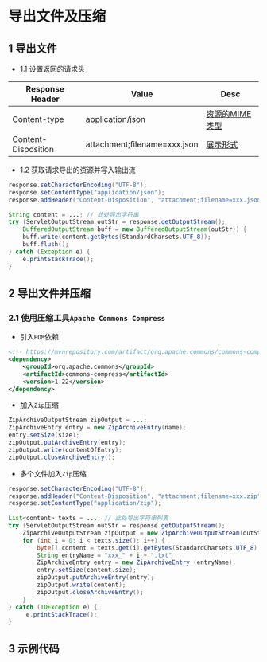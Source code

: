 # 导出文件及压缩

## 1 导出文件

+ 1.1 设置返回的请求头

| Response Header     | Value                        | Desc                                                                                      |
| ------------------- | ---------------------------- | ----------------------------------------------------------------------------------------- |
| Content-type        | application/json             | [资源的MIME类型](https://developer.mozilla.org/zh-CN/docs/Web/HTTP/Headers/Content-Type)  |
| Content-Disposition | attachment;filename=xxx.json | [展示形式](https://developer.mozilla.org/zh-CN/docs/Web/HTTP/Headers/Content-Disposition) |

+ 1.2 获取请求导出的资源并写入输出流

````java
response.setCharacterEncoding("UTF-8");
response.setContentType("application/json");
response.addHeader("Content-Disposition", "attachment;filename=xxx.json");
    
String content = ...; // 此处导出字符串
try (ServletOutputStream outStr = response.getOutputStream();
    BufferedOutputStream buff = new BufferedOutputStream(outStr)) {
    buff.write(content.getBytes(StandardCharsets.UTF_8));
    buff.flush();
} catch (Exception e) {
    e.printStackTrace();
}
````

## 2 导出文件并压缩

### 2.1 使用压缩工具`Apache Commons Compress`

+ 引入`POM`依赖

````xml
<!-- https://mvnrepository.com/artifact/org.apache.commons/commons-compress -->
<dependency>
    <groupId>org.apache.commons</groupId>
    <artifactId>commons-compress</artifactId>
    <version>1.22</version>
</dependency>
````

+ 加入`Zip`压缩

````java
ZipArchiveOutputStream zipOutput = ...;
ZipArchiveEntry entry = new ZipArchiveEntry(name);
entry.setSize(size);
zipOutput.putArchiveEntry(entry);
zipOutput.write(contentOfEntry);
zipOutput.closeArchiveEntry();
````

+ 多个文件加入`Zip`压缩

````java
response.setCharacterEncoding("UTF-8");
response.addHeader("Content-Disposition", "attachment;filename=xxx.zip");
response.setContentType("application/zip");
    
List<content> texts = ...; // 此处导出字符串列表
try (ServletOutputStream outStr = response.getOutputStream();
    ZipArchiveOutputStream zipOutput = new ZipArchiveOutputStream(outStr)) {
    for (int i = 0; i < texts.size(); i++) {
        byte[] content = texts.get(i).getBytes(StandardCharsets.UTF_8)
        String entryName = "xxx_" + i + ".txt" 
        ZipArchiveEntry entry = new ZipArchiveEntry (entryName);
        entry.setSize(content.size);
        zipOutput.putArchiveEntry(entry);
        zipOutput.write(content);
        zipOutput.closeArchiveEntry();
    }
} catch (IOException e) {
     e.printStackTrace();
}
````

## 3 示例代码
